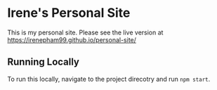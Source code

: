 # Irene's Personal Site

This is my personal site. Please see the live version at https://irenepham99.github.io/personal-site/

## Running Locally

To run this locally, navigate to the project direcotry and run
`npm start`.
